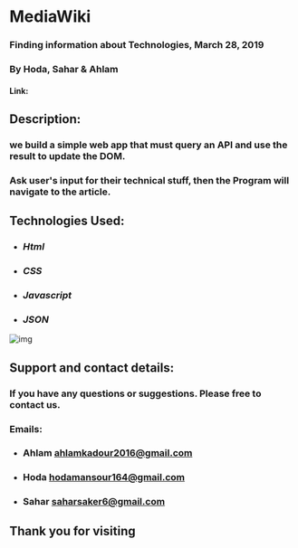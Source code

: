 # MediaWiki

### Finding information about Technologies, March 28, 2019
### By Hoda, Sahar & Ahlam

#### Link:

## Description:

### we build a simple web app that must query an API and use the result to update the DOM.
### Ask user's input for their technical stuff, then the Program will navigate to the article.


## Technologies Used:
* ### *Html*
* ### *CSS*
* ### *Javascript*
* ### *JSON*
![img](https://i.gifer.com/DXU.gif)

## Support and contact details:
### If you have any questions or suggestions. Please free to contact us.
### Emails:
* ### Ahlam ahlamkadour2016@gmail.com
* ### Hoda hodamansour164@gmail.com
* ### Sahar saharsaker6@gmail.com 

## Thank you for visiting
